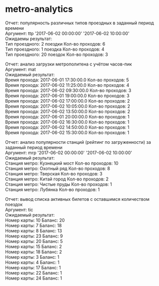 # metro-analytics




Отчет: популярность различных типов проездных в заданный период времени  
Аргумент: ttp '2017-06-02 00:00:00' '2017-06-02 10:00:00'  
Ожидаемы результат:  
Тип проездного: 2 поездки     Кол-во проходов: 6  
Тип проездного: 1 поездка     Кол-во проходов: 4  
Тип проездного: 20 поездок    Кол-во проходов: 3




Отчет: анализ загрузки метрополитена с учётом часов-пик  
Аргумент: mat  
Ожидаемый результат:  
Время прохода: 2017-06-01 17:30:00.0   Кол-во проходов: 5  
Время прохода: 2017-06-02 11:25:00.0   Кол-во проходов: 4  
Время прохода: 2017-06-02 09:30:00.0   Кол-во проходов: 3  
Время прохода: 2017-06-01 19:00:00.0   Кол-во проходов: 3  
Время прохода: 2017-06-02 17:00:00.0   Кол-во проходов: 2  
Время прохода: 2017-06-02 10:05:00.0   Кол-во проходов: 2  
Время прохода: 2017-06-02 13:50:00.0   Кол-во проходов: 2  
Время прохода: 2017-06-01 20:00:00.0   Кол-во проходов: 1  
Время прохода: 2017-06-02 16:30:00.0   Кол-во проходов: 1  
Время прохода: 2017-06-02 14:50:00.0   Кол-во проходов: 1  
Время прохода: 2017-06-02 15:30:00.0   Кол-во проходов: 1





Отчет: анализ популярности станций (рейтинг по загруженности) за заданный период времени  
Аргумент: mrp '2017-06-02 00:00:00' '2017-06-02 10:00:00'  
Ожидаемый результат:  
Станция метро: Кузнецкий мост 	Кол-во проходов: 10  
Станция метро: Охотный ряд 		Кол-во проходов: 8  
Станция метро: Тверская 		Кол-во проходов: 3  
Станция метро: Китай город 		Кол-во проходов: 2  
Станция метро: Чистые пруды 	Кол-во проходов: 1  
Станция метро: Лубянка 			Кол-во проходов: 1





Отчет: вывод списка активных билетов с оставшимся количеством поездок  
Аргумент: tic  
Ожидаемый результат:  
Номер карты: 10    Баланс: 20  
Номер карты: 7     Баланс: 18  
Номер карты: 8     Баланс: 13  
Номер карты: 23    Баланс: 9  
Номер карты: 20    Баланс: 5  
Номер карты: 15    Баланс: 2  
Номер карты: 18    Баланс: 2  
Номер карты: 3     Баланс: 1  
Номер карты: 4     Баланс: 1  
Номер карты: 17    Баланс: 1  
Номер карты: 22    Баланс: 1  
Номер карты: 24    Баланс: 1
